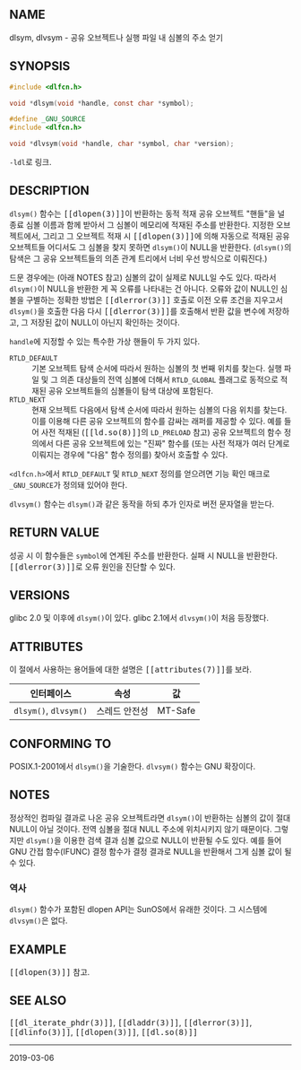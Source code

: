 ## NAME

dlsym, dlvsym - 공유 오브젝트나 실행 파일 내 심볼의 주소 얻기

## SYNOPSIS

```c
#include <dlfcn.h>

void *dlsym(void *handle, const char *symbol);

#define _GNU_SOURCE
#include <dlfcn.h>

void *dlvsym(void *handle, char *symbol, char *version);
```

`-ldl`로 링크.

## DESCRIPTION

`dlsym()` 함수는 <tt>[[dlopen(3)]]</tt>이 반환하는 동적 적재 공유 오브젝트 "핸들"을 널 종료 심볼 이름과 함께 받아서 그 심볼이 메모리에 적재된 주소를 반환한다. 지정한 오브젝트에서, 그리고 그 오브젝트 적재 시 <tt>[[dlopen(3)]]</tt>에 의해 자동으로 적재된 공유 오브젝트들 어디서도 그 심볼을 찾지 못하면 `dlsym()`이 NULL을 반환한다. (`dlsym()`의 탐색은 그 공유 오브젝트들의 의존 관계 트리에서 너비 우선 방식으로 이뤄진다.)

드문 경우에는 (아래 NOTES 참고) 심볼의 값이 실제로 NULL일 수도 있다. 따라서 `dlsym()`이 NULL을 반환한 게 꼭 오류를 나타내는 건 아니다. 오류와 값이 NULL인 심볼을 구별하는 정확한 방법은 <tt>[[dlerror(3)]]</tt> 호출로 이전 오류 조건을 지우고서 `dlsym()`을 호출한 다음 다시 <tt>[[dlerror(3)]]</tt>를 호출해서 반환 값을 변수에 저장하고, 그 저장된 값이 NULL이 아닌지 확인하는 것이다.

`handle`에 지정할 수 있는 특수한 가상 핸들이 두 가지 있다.

<dl>
<dt><code>RTLD_DEFAULT</code></dt>
<dd>기본 오브젝트 탐색 순서에 따라서 원하는 심볼의 첫 번째 위치를 찾는다. 실행 파일 및 그 의존 대상들의 전역 심볼에 더해서 <code>RTLD_GLOBAL</code> 플래그로 동적으로 적재된 공유 오브젝트들의 심볼들이 탐색 대상에 포함된다.</dd>

<dt><code>RTLD_NEXT</code></dt>
<dd>현재 오브젝트 다음에서 탐색 순서에 따라서 원하는 심볼의 다음 위치를 찾는다. 이를 이용해 다른 공유 오브젝트의 함수를 감싸는 래퍼를 제공할 수 있다. 예를 들어 사전 적재된 (<tt>[[ld.so(8)]]</tt>의 <code>LD_PRELOAD</code> 참고) 공유 오브젝트의 함수 정의에서 다른 공유 오브젝트에 있는 "진짜" 함수를 (또는 사전 적재가 여러 단계로 이뤄지는 경우에 "다음" 함수 정의를) 찾아서 호출할 수 있다.</dd>
</dl>

`<dlfcn.h>`에서 `RTLD_DEFAULT` 및 `RTLD_NEXT` 정의를 얻으려면 기능 확인 매크로 `_GNU_SOURCE`가 정의돼 있어야 한다.

`dlvsym()` 함수는 `dlsym()`과 같은 동작을 하되 추가 인자로 버전 문자열을 받는다.

## RETURN VALUE

성공 시 이 함수들은 `symbol`에 연계된 주소를 반환한다. 실패 시 NULL을 반환한다. <tt>[[dlerror(3)]]</tt>로 오류 원인을 진단할 수 있다.

## VERSIONS

glibc 2.0 및 이후에 `dlsym()`이 있다. glibc 2.1에서 `dlvsym()`이 처음 등장했다.

## ATTRIBUTES

이 절에서 사용하는 용어들에 대한 설명은 <tt>[[attributes(7)]]</tt>를 보라.

| 인터페이스 | 속성 | 값 |
| --- | --- | --- |
| `dlsym()`, `dlvsym()` | 스레드 안전성 | MT-Safe |

## CONFORMING TO

POSIX.1-2001에서 `dlsym()`을 기술한다. `dlvsym()` 함수는 GNU 확장이다.

## NOTES

정상적인 컴파일 결과로 나온 공유 오브젝트라면 `dlsym()`이 반환하는 심볼의 값이 절대 NULL이 아닐 것이다. 전역 심볼을 절대 NULL 주소에 위치시키지 않기 때문이다. 그렇지만 `dlsym()`을 이용한 검색 결과 심볼 값으로 NULL이 반환될 수도 있다. 예를 들어 GNU 간접 함수(IFUNC) 결정 함수가 결정 결과로 NULL을 반환해서 그게 심볼 값이 될 수 있다.

### 역사

`dlsym()` 함수가 포함된 dlopen API는 SunOS에서 유래한 것이다. 그 시스템에 `dlvsym()`은 없다.

## EXAMPLE

<tt>[[dlopen(3)]]</tt> 참고.

## SEE ALSO

<tt>[[dl_iterate_phdr(3)]]</tt>, <tt>[[dladdr(3)]]</tt>, <tt>[[dlerror(3)]]</tt>, <tt>[[dlinfo(3)]]</tt>, <tt>[[dlopen(3)]]</tt>, <tt>[[dl.so(8)]]</tt>

----

2019-03-06

